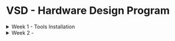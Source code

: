 # VSD - Hardware Design Program

<details>
  <summary>Week 1 - Tools Installation </summary>
  
  ## Ubuntu 22.04.5 LTS installation in a VirtualBox Machine
  <img alt="VBox" src="/images/OracleVBox-tamurae.png">
  
  ## Tools installation
  
  ### [Yosys](https://yosyshq.net/yosys/)
  ```
  $ sudo apt update
  $ sudo apt upgrade
  $ sudo apt install build-essential clang bison flex \
      libreadline-dev gawk tcl-dev libffi-dev git \
      graphviz xdot pkg-config python3 libboost-system-dev \
      libboost-python-dev libboost-filesystem-dev zlib1g-dev
  $ git clone https://github.com/YosysHQ/yosys.git
  $ cd yosys
  $ git submodule update --init
  $ make config-gcc
  $ make
  $ sudo make install
  ```
  <img alt="Yosys" src="/images/yosys.png">
  
  ### [Icarus Verilog (iverilog)](https://github.com/steveicarus/iverilog?tab=readme-ov-file#the-icarus-verilog-compilation-system)
  ```
  $ sudo apt install iverilog
  ```
  <img alt="Yosys" src="/images/iverilog.png">
  
  ### [GTKWave](https://github.com/gtkwave/gtkwave?tab=readme-ov-file#gtkwave)
  ```
  $ sudo apt install gtkwave
  ```
  <img alt="Yosys" src="/images/GTKWave.png">
  
  ### [OpenSTA](https://github.com/The-OpenROAD-Project/OpenSTA?tab=readme-ov-file#static-timing-analysis)
  ```
  $ sudo apt install cmake swig
  $ sudo apt install libeigen3-dev tcl-tclreadline
  $ tar -zxvf cudd-3.0.0.tar.gz
  $ cd cudd-3.0.0
  $ ./configure --prefix=/usr/local
  $ make
  $ sudo make install
  $ git clone https://github.com/parallaxsw/OpenSTA.git
  $ cd OpenSTA
  $ mkdir build
  $ cmake -DCUDD_DIR=/usr/local/ .
  $ make
  $ sudo make install
  ```
  <img alt="OpenSTA" src="/images/OpenSTA.png">
  
  ### [ngspice](https://ngspice.sourceforge.io/)
  ```
  $ tar -zxvf ngspice-44.2.tar.gz
  $ cd ngspice-44.2
  $ mkdir release
  $ cd release
  $ ../configure  --with-x --with-readline=yes --disable-debug
  $ make
  $ sudo make install
  ```
  <img alt="ngspice" src="/images/ngspice.png">
  
  ### [Magic VLSI](http://opencircuitdesign.com/magic/)
  ```
  $ sudo apt install m4 tcsh csh tcl-dev tk-dev libx11-dev \
      libcairo2-dev mesa-common-dev libglu1-mesa-dev libncurses-dev
  $ git clone https://github.com/RTimothyEdwards/magic
  $ cd magic
  $ ./configure
  $ make
  $ sudo make install
  ```
  <img alt="magic" src="/images/magic.png">
  
  ### [OpenLane](https://github.com/The-OpenROAD-Project/OpenLane)
  ```
  $ sudo apt install python3-venv python3-pip
  $ sudo apt install apt-transport-https ca-certificates curl software-properties-commonbeing 
  $ curl -fsSL https://download.docker.com/linux/ubuntu/gpg | sudo gpg --dearmor -o /usr/share/keyrings/docker-archive-keyring.gpg
  $ echo "deb [arch=amd64 signed-by=/usr/share/keyrings/docker-archive-keyring.gpg] https://download.docker.com/linux/ubuntu $(lsb_release -cs) stable" | sudo tee /etc/apt/sources.list.d/docker.list > /dev/null
  $ sudo apt update
  $ sudo apt install docker-ce docker-ce-cli containerd.io
  $ sudo docker run hello-world
  $ sudo groupadd docker
  $ sudo usermod -aG docker $USER
  $ sudo reboot 
  ```
  After reboot
  ```
  $ docker run hello-world
  ```
  <img alt="docker" src="/images/docker.png">
  
  ```
  $ git --version
  $ docker --version
  $ python3 --version
  $ python3 -m pip --version
  $ make --version
  $ python3 -m venv -h
  ```
  <img alt="versions" src="/images/versions.png">
  
  ```
  $ git clone https://github.com/The-OpenROAD-Project/OpenLane
  $ cd OpenLane
  $ make
  $ make test
  ```
  <img alt="OpenLane" src="/images/OpenLane.png">

</details>

<details>
  <summary>Week 2 - </summary>

  ### * Verilog RTL design and synthesis
  #### - iverilog and GTKWave
  ```
  $ git clone https://github.com/kunalg123/sky130RTLDesignAndSynthesisWorkshop.git
  $ cd sky130RTLDesignAndSynthesisWorkshop/verilog_files
  $ iverilog good_mux.v tb_good_mux.v
  $ ./a.out
  $ gtkwave tb_good_mux.vcd
  ```
  <img alt="gtkwave_good_mux" src="/images/GTKWave_good_mux.png">

   #### - Yosys and Sky130 PDK
   
   ### * Timing libs, hierarchical vs flat synthesis, and efficient flop coding styles

   ### * Combinational and sequential optimizations

   ### * Gate-Level Simulation, blocking vs non-blocking, and Synthesis-Simulation mismatches
 
</details>
